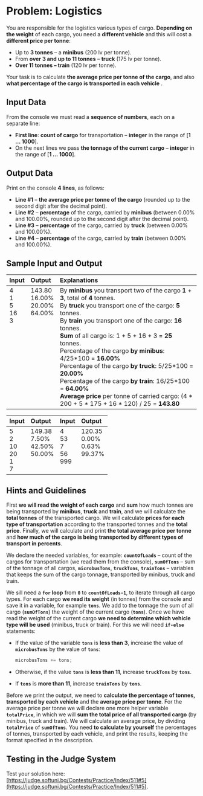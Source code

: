 # Problem: Logistics

You are responsible for the logistics various types of cargo. **Depending on the weight** of each cargo, you need a **different vehicle** and this will cost a **different price per tonne**:

 * Up to **3 tonnes** – a **minibus** (200 lv per tonne).
 * From **over 3 and up to 11 tonnes** – **truck** (175 lv per tonne).
 * **Over 11 tonnes – train** (120 lv per tonne).

Your task is to calculate **the average price per tonne of the cargo**, and also **what percentage of the cargo is transported in each vehicle** .

## Input Data

From the console we must read a **sequence of numbers**, each on a separate line:
 * **First line**: **count of cargo** for transportation – **integer** in the range of [**1 … 1000**].
 * On the next lines we pass **the tonnage of the current cargo** – **integer** in the range of [**1 … 1000**].

## Output Data

Print on the console **4 lines**, as follows:
 * **Line #1** – **the average price per tonne of the cargo** (rounded up to the second digit after the decimal point).
 * **Line #2** – **percentage** of the cargo, carried by **minibus** (between 0.00% and 100.00%, rounded up to the second digit after the decimal point).
 * **Line #3** – **percentage** of the cargo, carried by **truck** (between 0.00% and 100.00%).
 * **Line #4** – **percentage** of the cargo, carried by **train** (between 0.00% and 100.00%).
 
## Sample Input and Output

<table>
<thead>
<tr>
<th align="left"><strong>Input</strong></th>
<th align="left"><strong>Output</strong></th>
<th align="left"><strong>Explanations</strong></th>
</tr>
</thead>
<tbody>
<tr>
<td valign="top">4<br>1<br>5<br>16<br>3</td>
<td valign="top">143.80<br>16.00%<br>20.00%<br>64.00%</td>
<td valign="top">
By <b>minibus</b> you transport two of the cargo <b>1</b> + <b>3</b>, total of <b>4</b> tonnes.<br>
By <b>truck</b> you transport one of the cargo: <b>5</b> tonnes.<br>
By <b>train</b> you transport one of the cargo: <b>16</b> tonnes.<br>
<b>Sum</b> of all cargo is: 1 + 5 + 16 + 3 = <b>25</b> tonnes.<br>
Percentage of the cargo <b>by minibus</b>: 4/25*100 = <b>16.00%</b><br>
Percentage of the cargo <b>by truck</b>: 5/25*100 = <b>20.00%</b><br>
Percentage of the cargo <b>by train</b>: 16/25*100 = <b>64.00%</b><br>
<b>Average price</b> per tonne of carried cargo: (4 * 200 + 5 * 175 + 16 * 120) / 25 = <b>143.80</b>
</td>
</tr>
</tbody>
</table>

<table>
<thead>
<tr>
<th align="left"><strong>Input</strong></th>
<th align="left"><strong>Output</strong></th>
<th align="left"><strong>Input</strong></th>
<th align="left"><strong>Output</strong></th>
</tr>
</thead>
<tbody>
<tr>
<td valign="top">5<br>2<br>10<br>20<br>1<br>7</td>
<td valign="top">149.38<br>7.50%<br>42.50%<br>50.00%</td>
<td valign="top">4<br>53<br>7<br>56<br>999</td>
<td valign="top">120.35<br>0.00%<br>0.63%<br>99.37%</td>
</tr>
</tbody>
</table>

## Hints and Guidelines

First **we will read the weight of each cargo** and **sum** how much tonnes are being transported by **minibus**, **truck** and **train**, and we will calculate the **total tonnes** of the transported cargo. We will calculate **prices for each type of transportation** according to the transported tonnes and the **total price**. Finally, we will calculate and print **the total average price per tonne** and **how much of the cargo is being transported by different types of transport in percents**.

We declare the needed variables, for example: **`countOfLoads`** – count of the cargos for transportation (we read them from the console), **`sumOfTons`** – sum of the tonnage of all cargos, **`microbusTons`**, **`truckTons`**, **`trainTons`** – variables that keeps the sum of the cargo tonnage, transported by minibus, truck and train.

We sill need a **`for` loop** from **`0`** to **`countOfLoads-1`**, to iterate through all cargo types. For each cargo **we read its weight** (in tonnes) from the console and save it in a variable, for example **`tons`**. We add to the tonnage the sum of all cargo (**`sumOfTons`**) the weight of the current cargo (**`tons`**). Once we have read the weight of the current cargo **we need to determine which vehicle type will be used** (minibus, truck or train). For this we will need **`if-else`** statements:

 * If the value of the variable **`tons`** is **less than 3**, increase the value of **`microbusTons`** by the value of **`tons`**:
 
   ```csharp
   microbusTons += tons;
   ```
   
 * Otherwise, if the value **`tons`** is **less than 11**, increase **`truckTons`** by **`tons`**.
 * If **`tons`** is **more than 11**, increase **`trainTons`** by **`tons`**.

Before we print the output, we need to **calculate the percentage of tonnes, transported by each vehicle** and the **average price per tonne**. For the average price per tonne we will declare one more helper variable **`totalPrice`**, in which we will **sum the total price of all transported cargo** (by minibus, truck and train). We will calculate an average price, by dividing **`totalPrice`** of **`sumOfTons`**. You need **to calculate by yourself** the percentages of tonnes, transported by each vehicle, and print the results, keeping the format specified in the description.

## Testing in the Judge System

Test your solution here: [https://judge.softuni.bg/Contests/Practice/Index/511#5](https://judge.softuni.bg/Contests/Practice/Index/511#5).

